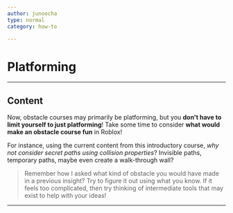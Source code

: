 ```yaml
---
author: junoocha
type: normal
category: how-to

---
```


# Platforming
---

## Content

Now, obstacle courses may primarily be platforming, but you **don't have to limit yourself to just platforming**! Take some time to consider **what would make an obstacle course fun** in Roblox! 

For instance, using the current content from this introductory course, *why not consider secret paths using collision properties*? Invisible paths, temporary paths, maybe even create a walk-through wall?

> Remember how I asked what kind of obstacle you would have made in a previous insight? Try to figure it out using what you know. If it feels too complicated, then try thinking of intermediate tools that may exist to help with your ideas!

---
